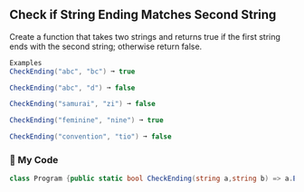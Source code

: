 ## Check if String Ending Matches Second String

Create a function that takes two strings and returns true if the first string ends with the second string; otherwise return false.
```c#
Examples
CheckEnding("abc", "bc") ➞ true

CheckEnding("abc", "d") ➞ false

CheckEnding("samurai", "zi") ➞ false

CheckEnding("feminine", "nine") ➞ true

CheckEnding("convention", "tio") ➞ false
```
### 🌿 My Code
```c#
class Program {public static bool CheckEnding(string a,string b) => a.EndsWith(b);}
```
